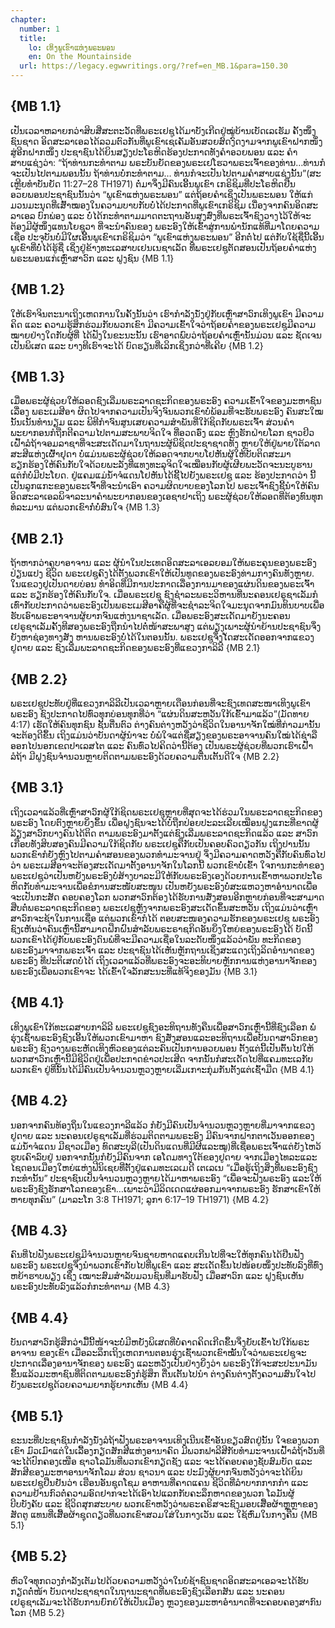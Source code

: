 ```yaml
---
chapter:
  number: 1
  title:
    lo: ເທິງພູເຂົາແຫ່ງພຣະພອນ
    en: On the Mountainside
  url: https://legacy.egwwritings.org/?ref=en_MB.1&para=150.30
---
```


## {MB 1.1}

ເປັນເວລາຫລາຍກວ່າສິບສີ່ສະຕະວັດທີ່ພຣະເຢຊູໄດ້ມາບັງເກີດຢູ່ໝູ່ບ້ານເບັດເລເຮັມ ຄັ້ງໜຶ່ງຊົນຊາດ ອິດສະລາເອລໄດ້ລວມຕົວກັນທີ່ພູເຂົາເຊເຄັມອັນສວຍສົດງົດງາມຈາກພູເຂົາຝາກໜຶ່ງສູ່ອີກຝາກໜຶ່ງ ປະຊາຊົນໄດ້ຍິນສຽງປະໂຣຫິດຮ້ອງປະກາດທັງຄຳອວຍພອນ ແລະ ຄຳສາບແຊ່ງວ່າ: “ຖ້າທ່ານກະທຳຕາມ ພຣະບັນຍັດຂອງພຣະເຢໂຮວາພຣະເຈົ້າຂອງທ່ານ…ທ່ານກໍຈະເປັນໄປຕາມພອນນັ້ນ ຖ້າທ່ານບໍ່ກະທຳຕາມ… ທ່ານກໍຈະເປັນໄປຕາມຄຳສາບແຊ່ງນັ້ນ”(ສະເຫຼີຍທຳບັນຍັດ 11:27–28 TH1971) ຕໍ່ມາຈຶ່ງມີຄົນເອີ້ນພູເຂົາ ເກຣິຊິມທີ່ປະໂຣຫິດຢືນອວຍພອນປະຊາຊົນນັ້ນວ່າ “ພູເຂົາແຫ່ງພຣະພອນ” ແຕ່ຖ້ອຍຄຳເຊິ່ງເປັນພຣະພອນ ໃຫ້ແກ່ມວນມະນຸດທີ່ເສົ້າໝອງໃນຄວາມບາບກັບບໍ່ໄດ້ປະກາດທີ່ພູເຂົາເກຣິຊິມ ເນື່ອງຈາກຄົນອິດສະລາເອລ ບົກພ່ອງ ແລະ ບໍ່ໄດ້ກະທຳຕາມມາດຕະຖານອັນສູງສົ່ງທີ່ພຣະເຈົ້າຊົງວາງໄວ້ໃຫ້ຈະຕ້ອງມີຜູ້ໜຶ່ງແທນໂຍຊູວາ ທີ່ຈະນຳຄົນຂອງ ພຣະອົງໃຫ້ເຂົ້າສູ່ການພຳນັກແທ້ທີ່ມາໂດຍຄວາມເຊື່ອ ປະຈຸບັນບໍ່ມີໃຜເອີ້ນພູເຂົາເກຣິຊິມວ່າ “ພູເຂົາແຫ່ງພຣະພອນ” ອີກຕໍ່ໄປ ແຕ່ກັບໃຊ້ຊື່ນີ້ເອີ້ນພູເຂົາທີ່ບໍ່ໄດ້ຮູ້ຊື່ ເຊິ່ງຢູ່ຂ້າງທະເລສາບເຢນເນຊາເລັດ ທີ່ພຣະເຢຊູຕັດສອນເປັນຖ້ອຍຄຳແຫ່ງພຣະພອນແກ່ເຫຼົ່າສາວົກ ແລະ ຝູງຊົນ {MB 1.1}

## {MB 1.2}

ໃຫ້ເຮົາຈິນຕະນາເຖິງເຫດການໃນຄັ້ງນັ້ນວ່າ ເຮົາກຳລັງນັ່ງຢູ່ກັບເຫຼົ່າສາວົກເທິງພູເຂົາ ມີຄວາມຄິດ ແລະ ຄວາມຮູ້ສຶກຮ່ວມກັບພວກເຂົາ ມີຄວາມເຂົ້າໃຈວ່າຖ້ອຍຄຳຂອງພຣະເຢຊູມີຄວາມໝາຍຢ່າງໃດກັບຜູ້ທີ່ ໄດ້ຟັງໃນຂະນະນັ້ນ ເຮົາອາດພົບວ່າຖ້ອຍຄຳເຫຼົ່ານັ້ນມ່ວນ ແລະ ຊັດເຈນເປັນພິເສດ ແລະ ບາງທີເຮົາຈະໄດ້ ບົດຮຽນທີ່ເລິກເຊິ່ງກວ່າທີ່ເຄີຍ {MB 1.2}

## {MB 1.3}

ເມື່ອພຣະຜູ້ຊ່ວຍໃຫ້ລອດຊົງເລີ່ມພຣະລາດຊະກິດຂອງພຣະອົງ ຄວາມເຂົ້າໃຈຂອງມະຫາຊົນເລື່ອງ ພຣະເມສີອາ ຜິດໄປຈາກຄວາມເປັນຈິງຈົນພວກເຂົາບໍ່ພ້ອມທີ່ຈະຮັບພຣະອົງ ຄົນສະໃໝນັ້ນເນັ້ນທຳນຽມ ແລະ ພິທີກຳຈົນສູນເສຍຄວາມສຳພັນທີ່ໃກ້ຊິດກັບພຣະເຈົ້າ ສ່ວນຄຳພະຍາກອນກໍຖືກຕີຄວາມໄປຕາມສະພາບຈິດໃຈ ທີ່ອວດອົ່ງ ແລະ ຫຼົງຮັກຝ່າຍໂລກ ຊາວຢິວເຝົ້າລໍຖ້າຈອມລາຊາທີ່ຈະສະເດັດມາໃນຖານະຜູ້ພິຊິດປະຊາຊາດທັງ ຫຼາຍໃຫ້ຢູ່ພາຍໃຕ້ລາດສະສີແຫ່ງເຜົ້າຢຸດາ ບໍ່ແມ່ນພຣະຜູ້ຊ່ວຍໃຫ້ລອດຈາກບາບໂຢຫັນຜູ້ໃຫ້ບັບຕິດສະມາ ຮຽກຮ້ອງໃຫ້ຄົນກັບໃຈດ້ວຍພະລັງທີ່ແທງທະລຸຈິດໃຈເໝືອນກັບຜູ້ເຜີຍພະວັດຈະນະບູຮານ ແຕ່ກໍບໍ່ມີປະໂຍດ. ຢູ່ແຄມແມ່ນ້ຳຈໍແດນໂຢຫັນໄດ້ຊີ້ໄປຍັງພຣະເຢຊູ ແລະ ຮ້ອງປະກາດວ່າ ນີ້ເປັນລູກແກະຂອງພຣະເຈົ້າທີ່ຈະນຳເອົາ ຄວາມຜິດບາບຂອງໂລກໄປ ພຣະເຈົ້າຊົງຊີ້ນຳໃຫ້ຄົນອິດສະລາເອລພິຈາລະນາຄຳພະຍາກອນຂອງເອຊາຢາເຖິງ ພຣະຜູ້ຊ່ວຍໃຫ້ລອດທີ່ຕ້ອງທົນທຸກທໍລະມານ ແຕ່ພວກເຂົາກໍ່ບໍ່ສົນໃຈ {MB 1.3}

## {MB 2.1}

ຖ້າຫາກວ່າຄູບາອາຈານ ແລະ ຜູ້ນຳໃນປະເທດອິດສະລາເອລຍອມໃຫ້ພຣະຄຸນຂອງພຣະອົງປ່ຽນແປງ ຊີວິດ ພຣະເຢຊູຄົງໄດ້ຕັ້ງພວກເຂົາໃຫ້ເປັນທູດຂອງພຣະອົງທ່າມກາງຄົນທັງຫຼາຍ. ໃນແຂວງຢູເປັນດາຍບ່ອນ ທຳອິດທີ່ມີການປະກາດເລື່ອງການມາຂອງແຜ່ນດິນຂອງພຣະເຈົ້າ ແລະ ຮຽກຮ້ອງໃຫ້ຄົນກັບໃຈ. ເມື່ອພຣະເຢຊູ ຊົງຊຳລະພຣະວິຫານທີ່ນະຄອນເຢຣູຊາເລັມກໍເທົ່າກັບປະກາດວ່າພຣະອົງເປັນພຣະເມສີອາຄືຜູ້ທີ່ຈະຊຳລະຈິດໃຈມະນຸດຈາກມົນທິນບາບເພື່ອຮັບເອົາພຣະອາຈານຜູ້ຍາກຈົນແຫ່ງນາຊາເລັດ. ເມື່ອພຣະອົງສະເດັດມາຍັງນະຄອນເຢຣູຊາເລັມຄັ້ງທີສອງພຣະອົງຖືກນຳໄປຕໍ່ໜ້າສະພາສູງ ແຕ່ພຽງເພາະຜູ້ນຳຍ້ານປະຊາຊົນຈຶ່ງຍັງຫາຊ່ອງທາງສັງ ຫານພຣະອົງບໍ່ໄດ້ໃນຕອນນັ້ນ. ພຣະເຢຊູຈຶ່ງໄ້ດສະເດັດອອກຈາກແຂວງຢູດາຍ ແລະ ຊົງເລີ່ມພະລາດຊະກິດຂອງພຣະອົງທີ່ແຂວງກາລິລີ {MB 2.1}

## {MB 2.2}

ພຣະເຢຊູປະທັບຢູ່ທີ່ແຂວງກາລິລີເປັນເວລາຫຼາຍເດືອນກ່ອນທີ່ຈະຊົງເທດສະໜາເທິງພູເຂົາ ພຣະອົງ ຊົງປະກາດໄປທົ່ວທຸກບ່ອນທຸກທີ່ວ່າ “ແຜ່ນດິນສະຫວັນໃກ້ເຂົ້າມາແລ້ວ”(ມັດທາຍ 4:17) ເຮັດໃຫ້ຄົນທຸກຊົນ ຊັ້ນຕື່ນຕົວ ຕ່າງຄົນຕ່າງຫວັງວ່າຊີວິດໃນອານາຈັກໃໝ່ທີ່ກ່າວມານັ້ນຈະຕ້ອງດີຂຶ້ນ ເຖິງແມ່ນວ່າບັນດາຜູ້ນຳຈະ ບໍ່ພໍໃຈແຕ່ຊື່ສຽງຂອງພຣະອາຈານຄົນໃໝ່ໄດ້ຊ່າລືອອກໄປນອກເຂດປາເລສໄຕ ແລະ ຄົນທົ່ວໄປຄິດວ່ານີ້ຕ້ອງ ເປັນພຣະຜູ້ຊ່ວຍທີ່ພວກເຮົາເຝົ້າລໍຖ້າ ມີຝູງຊົນຈຳນວນຫຼາຍຕິດຕາມພຣະອົງດ້ວຍຄວາມຕື່ນເຕັ້ນດີໃຈ {MB 2.2}

## {MB 3.1}

ເຖິງເວລາແລ້ວທີ່ເຫຼົ່າສາວົກຜູ້ໃກ້ຊິດພຣະເຢຊູຫຼາຍທີ່ສຸດຈະໄດ້ຮ່ວມໃນພຣະລາດຊະກິດຂອງພຣະອົງ ໂດຍຕົງຫຼາຍຍິ່ງຂຶ້ນ ເພື່ອຝູງຊົນຈະໄດ້ບໍ່ຖືກປ່ອຍປະລະເລີຍເໝືອນຝູງແກະທີ່ຂາດຜູ້ລ້ຽງສາວົກບາງຄົນໄດ້ຕິດ ຕາມພຣະອົງມາຕັ້ງແຕ່ຊົງເລີ່ມພຣະລາດຊະກິດແລ້ວ ແລະ ສາວົກເກືອບທັງສິບສອງຄົນມີຄວາມໃກ້ຊິດກັບ ພຣະເຢຊູຄືກັບເປັນຄອບຄົວດຽວກັນ ເຖິງປານນັ້ນພວກເຂົາກໍຍັງຫຼົງໄປຕາມຄຳສອນຂອງພວກທຳມະຈານຢູ່ ຈຶ່ງມີຄວາມຄາດຫວັງຄືກັບຄົນທົ່ວໄປວ່າ ພຣະເມສີອາຈະຕ້ອງສະເດັດມາຕັ້ງອານາຈັກໃນໂລກນີ້ ພວກເຂົາບໍ່ເຂົ້າ ໃຈການກະທຳຂອງພຣະເຢຊູວ່າເປັນຫຍັງພຣະອົງບໍ່ສ້າງບາລະມີໃຫ້ກັບພຣະອົງເອງດ້ວຍການເຂົ້າຫາພວກປະໂຣຫິດກັບທຳມະຈານເພື່ອຂໍການສະໜັບສະໜູນ ເປັນຫຍັງພຣະອົງບໍ່ສະແຫວງຫາອຳນາດເພື່ອຈະເປັນກະສັດ ຄອບຄອງໂລກ ພວກສາວົກຕ້ອງໄດ້ຮັບການສັ່ງສອນອີກຫຼາຍກ່ອນທີ່ຈະສາມາດສືບຕໍ່ພຣະລາດຊະກິດຂອງ ພຣະເຢຊູຫຼັງຈາກພຣະອົງສະເດັດຂຶ້ນສະຫວັນ ເຖິງແມ່ນວ່າເຫຼົ່າສາວົກຈະຊ້າໃນການເຊື່ອ ແຕ່ພວກເຂົາກໍໄດ້ ຕອບສະໜອງຄວາມຮັກຂອງພຣະເຢຊູ ພຣະອົງຊົງເຫັນວ່າຄົນເຫຼົ່ານີ້ສາມາດຝຶກຝົນສຳລັບພຣະຣາຊກິດອັນຍິ່ງໃຫຍ່ຂອງພຣະອົງໄດ້ ບັດນີ້ພວກເຂົາໄດ້ຢູ່ກັບພຣະອົງດົນພໍທີ່ຈະມີຄວາມເຊື່ອໃນລະດັບໜຶ່ງແລ້ວວ່າພັນ ທະກິດຂອງພຣະອົງມາຈາກພຣະເຈົ້າ ແລະ ປະຊາຊົນໄດ້ເຫັນຫຼັກຖານເຊິ່ງສະແດງເຖິງລິດອຳນາດຂອງພຣະອົງ ທີ່ປະຕິເສດບໍ່ໄດ້ ເຖິງເວລາແລ້ວທີ່ພຣະອົງຈະອະທິບາຍຫຼັກການແຫ່ງອານາຈັກຂອງພຣະອົງເພື່ອພວກເຂົາຈະ ໄດ້ເຂົ້າໃຈລັກສະນະທີ່ແທ້ຈິງຂອງມັນ {MB 3.1}

## {MB 4.1}

ເທິງພູເຂົາໃກ້ທະເລສາບກາລິລີ ພຣະເຢຊູຊົງອະທິຖານທັງຄືນເພື່ອສາວົກເຫຼົ່ານີ້ທີ່ຊົງເລືອກ ພໍ່ຮຸ່ງເຊົ້າພຣະອົງຊົງເອີ້ນໃຫ້ພວກເຂົາມາຫາ ຊົງສັ່ງສອນແລະອະທິຖານເພື່ອບັນດາສາວົກຂອງພຣະອົງ ຊົງວາງພຣະຫັດເທິງຫົວຂອງແຕ່ລະຄົນເປັນການອວຍພອນ ຕັ້ງແຕ່ນີ້ເປັນຕົ້ນໄປໃຫ້ພວກສາວົກເຫຼົ່ານີ້ມີຊີວິດຢູ່ເພື່ອປະກາດຂ່າວປະເສີດ ຈາກນັ້ນກໍສະເດັດໄປທີ່ແຄມທະເລກັບພວກເຂົາ ຢູ່ທີ່ນັ້ນໄດ້ມີຄົນເປັນຈຳນວນຫຼວງຫຼາຍເລີ່ມເກາະກຸ່ມກັນຕັ້ງແຕ່ເຊົ້າມືດ {MB 4.1}

## {MB 4.2}

ນອກຈາກຄົນທ້ອງຖິ່ນໃນແຂວງກາລີແລ້ວ ກໍຍັງມີຄົນເປັນຈຳນວນຫຼວງຫຼາຍທີ່ມາຈາກແຂວງຢູດາຍ ແລະ ນະຄອນເຢຣູຊາເລັມທີ່ຮ່ວມຕິດຕາມພຣະອົງ ມີຄົນຈາກຝາກຕາເວັນອອກຂອງແມ່ນ້ຳຈໍແດນ ມີຊາວເມືອງ ທົດສະບຸລີ(ເປັນດິນແດນທີ່ມີຜີແລະໝູ)ທີ່ເຊື່ອພຣະເຈົ້າແຕ່ຍັງໄຫວ້ຮູບເຄົາລົບຢູ່ ນອກຈາກນັ້ນກໍຍັງມີຄົນຈາກ ເອໂດມທາງໃຕ້ຂອງຢູດາຍ ຈາກເມືອງໄທລະແລະ ໄຊດອນເມືອງໃຫຍ່ແຫ່ງຟີນິເຊຍທີ່ຕັ້ງຢູ່ແຄມທະເລເມດີ ເຕເລເນ “ເມື່ອຮູ້ເຖິງສິ່ງທີ່ພຣະອົງຊົງກະທຳນັ້ນ” ປະຊາຊົນເປັນຈຳນວນຫຼວງຫຼາຍໄດ້ມາຫາພຣະອົງ “ເພື່ອຈະຟັງພຣະອົງ ແລະໃຫ້ພຣະອົງຊົງຮັກສາໂລກຂອງເຂົາ…ເພາະວ່າມີລິດເດດແຜ່ອອກມາຈາກພຣະອົງ ຮັກສາເຂົາໃຫ້ຫາຍທຸກຄົນ” (ມາລະໂກ 3:8 TH1971; ລູກາ 6:17–19 TH1971) {MB 4.2}

## {MB 4.3}

ຄົນທີ່ໄປຟັງພຣະເຢຊູມີຈຳນວນຫຼາຍຈົນຊາຍຫາດແຄບເກີນໄປທີ່ຈະໃຫ້ທຸກຄົນໄດ້ຢືນຟັງພຣະອົງ ພຣະເຢຊູຈຶ່ງນຳພວກເຂົາກັບໄປທີ່ພູເຂົາ ແລະ ສະເດັດຂຶ້ນໄປໜ້ອຍໜຶ່ງປະທັບລົງທີ່ທົ່ງຫຍ້າຮາບພຽງ ເຊິ່ງ ເໝາະສົມສຳລັບມວນຊົນທີ່ມາຮັບຟັງ ເມື່ອສາວົກ ແລະ ຝູງຊົນເຫັນພຣະອົງປະທັບລົງແລ້ວກໍກະທຳຕາມ {MB 4.3}

## {MB 4.4}

ບັນດາສາວົກຮູ້ສຶກວ່າມື້ນີ້ໜ້າຈະບໍ່ມີຫຍັງພິເສດທີ່ບໍ່ຄາດຄິດເກີດຂຶ້ນຈຶ່ງຍັບເຂົ້າໄປໃກ້ພຣະອາຈານ ຂອງເຂົາ ເມື່ອລະລຶກເຖິງເຫດການຕອນຮຸ່ງເຊົ້າພວກເຂົາໝັ້ນໃຈວ່າພຣະເຢຊູຈະປະກາດເລື່ອງອານາຈັກຂອງ ພຣະອົງ ແລະຫວັງເປັນຢ່າງຍິ່ງວ່າ ພຣະອົງໃກ້ຈະສະປະນາມັນຂຶ້ນແລ້ວມະຫາຊົນທີ່ຕິດຕາມພຣະອົງກໍຮູ້ສຶກ ຕື່ນເຕັ້ນໄປນຳ ຕ່າງຄົນຕ່າງຕັ້ງຄວາມສົນໃຈໄປຍັງພຣະເຢຊູດ້ວຍຄວາມຍາກຮູ້ຍາກເຫັນ {MB 4.4}

## {MB 5.1}

ຂະນະທີ່ປະຊາຊົນກຳລັງນັ່ງລໍຖ້າຟັງພຣະອາຈານເທິງເນີນເຂົ້າອັນຂຽວສົດຢູ່ນັ້ນ ໃຈຂອງພວກເຂົາ ມົວເມົາແຕ່ໃນເລື້ອງກຽດສັກສີແຫ່ງອານາຄົດ ມີພວກຟາລີສີກັບທຳມະຈານເຝົ້າລໍຖ້າວັນທີ່ຈະໄດ້ປົກຄອງເໜືອ ຊາວໂລມັນທີ່ພວກເຂົາກຽດຊັງ ແລະ ຈະໄດ້ຄອບຄອງຊັບສົມບັດ ແລະ ສັກສີຂອງມະຫາອານາຈັກໂລມ ສ່ວນ ຊາວນາ ແລະ ປະມົງຜູ້ຍາກຈົນຫວັງວ່າຈະໄດ້ຍິນພຣະເຢຊູຢືນຢັນວ່າ ເຮືອນອັນຊຸດໂຊມ ອາຫານທີ່ຄາດແຄນ ຊີວິດທີ່ລຳບາກກາກກຳ ແລະ ຄວາມຢ້ານກົວຕໍ່ຄວາມອົດຢາກຈະໄດ້ເອົາໄປແລກກັບຄະລຶກຫາດຂອງພວກ ໂລມັນຜູ້ບີບບັງຄັບ ແລະ ຊີວິດສຸກສະບາຍ ພວກເຂົາຫວັງວ່າພຣະຄຣິສຈະຊົງມອບເສື້ອຜ້າຫຼູຫຼາຂອງສັດຕູ ແທນທີ່ເສື້ອຜ້າຊຸດດຽວທີ່ພວກເຂົາສວມໃສ່ໃນກາງເວັນ ແລະ ໃຊ້ຫົ່ມໃນກາງຄືນ {MB 5.1}

## {MB 5.2}

ຫົວໃຈທຸກດວງກຳລັງເຕັມໄປດ້ວຍຄວາມຫວັງວ່າໃນບໍ່ຊ້າຊົນຊາດອິດສະລາເອລຈະໄດ້ຮັບກຽດຕໍ່ໜ້າ ບັນດາປະຊາຊາດໃນຖານະຊາດທີ່ພຣະອົງຊົງເລືອກສັນ ແລະ ນະຄອນເຢຣູຊາເລັມຈະໄດ້ຮັບການຍົກຍໍໃຫ້ເປັນເມືອງ ຫຼວງຂອງມະຫາອຳນາດທີ່ຈະຄອບຄອງສາກົນໂລກ {MB 5.2}

